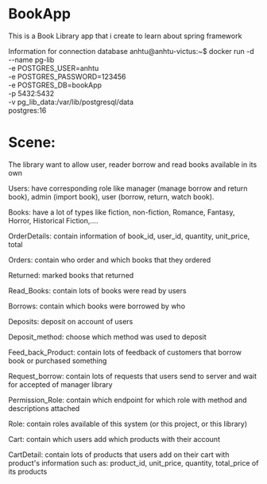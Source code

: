 # BookApp
This is a Book Library app that i create to learn about spring framework


Information for connection database
anhtu@anhtu-victus:~$ docker run -d \
--name pg-lib \
-e POSTGRES_USER=anhtu \
-e POSTGRES_PASSWORD=123456 \
-e POSTGRES_DB=bookApp \
-p 5432:5432 \
-v pg_lib_data:/var/lib/postgresql/data \
postgres:16



# Scene:
The library want to allow user, reader borrow and read books available in its own

Users: have corresponding role like manager (manage borrow and return book), admin (import book), user (borrow, return, watch book). 

Books: have a lot of types like fiction, non-fiction, Romance, Fantasy, Horror, Historical Fiction,....

OrderDetails: contain information of book_id, user_id, quantity, unit_price, total

Orders: contain who order and which books that they ordered

Returned: marked books that returned

Read_Books: contain lots of books were read by users

Borrows: contain which books were borrowed by who

Deposits: deposit on account of users

Deposit_method: choose which method was used to deposit

Feed_back_Product: contain lots of feedback of customers that borrow book or purchased something 

Request_borrow: contain lots of requests that users send to server and wait for accepted of manager library 

Permission_Role: contain which endpoint for which role with method and descriptions attached

Role: contain roles available of this system (or this project, or this library)

Cart: contain which users add which products with their account

CartDetail: contain lots of products that users add on their cart with product's information such as: product_id, unit_price, quantity, total_price of its products



